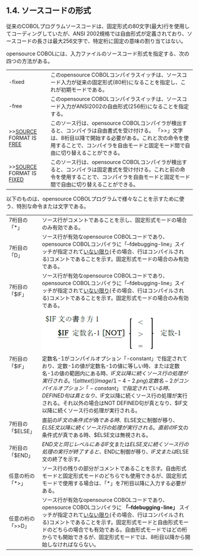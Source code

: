## 1.4. ソースコードの形式

従来のCOBOLプログラムソースコードは、固定形式の80文字(最大)行を使用してコーディングしていたが、ANSI 2002規格では自由形式が定義されており、ソースコードの長さは最大256文字で、特定桁に固定の意味の割り当てはない。

opensource COBOLには、入力ファイルのソースコード形式を指定する、次の四つの方法がある。

| | |
| :--- | :--- |
|-fixed|このopensource COBOLコンパイラスイッチは、ソースコード入力が従来の固定形式(80桁)になることを指定し、これが初期モードである。|
|-free|このopensource COBOLコンパイラスイッチは、ソースコード入力がANSI2002の自由形式(256桁)になることを指定する。|
|\>\><u>SOURCE</U> FORMAT IS <u>FREE</u>|このソース行は、opensource COBOLコンパイラが検出すると、コンパイラは自由書式を受け付ける。 「>>」文字は、8桁目以降で開始する必要がある。これと次の命令を使用することで、コンパイラを自由モードと固定モード間で自由に切り替えることができる。|
|\>\><u>SOURCE</U> FORMAT IS <u>FIXED</u>|このソース行は、opensource COBOLコンパイラが検出すると、コンパイラは固定書式を受け付ける。これと前の命令を使用することで、コンパイラを自由モードと固定モード間で自由に切り替えることができる。|

以下のものは、opensource COBOLプログラムで様々なことを示すために使う、特別な命令または文字である。

| | |
| :--- | :--- |
|7桁目の「*」|ソース行がコメントであることを示し、固定形式モードの場合のみ有効である。|
|7桁目の「D」|ソース行が有効なopensource COBOLコードであり、opensource COBOLコンパイラに「–fdebugging-line」スイッチが指定されて<u>いない限り</u>(その場合、行はコンパイルされる)コメントであることを示す。固定形式モードの場合のみ有効である。|
|7桁目の「$IF」|ソース行が有効なopensource COBOLコードであり、opensource COBOLコンパイラに「–fdebugging-line」スイッチが指定されて<u>いない限り</u>(その場合、行はコンパイルされる)コメントであることを示す。固定形式モードの場合のみ有効である。|
|7桁目の「$IF」|![alt text](Image/1-4-1.png)定数名-1がコンパイルオプション「-constant」で指定されており、定数-1の値が定数名-1の値に等しい時、または定数名-1の値の範囲内にある時、$IF文以降に続くソース行の処理が実行される。![alt text](Image/1-4-2.png)定数名-2がコンパイルオプション「-constant」で指定されている時、DEFINED句は真となり、$IF文以降に続くソース行の処理が実行される。それ以外の場合はNOT DEFINED句が真となり、$IF文以降に続くソース行の処理が実行される。|
|7桁目の「$ELSE」|直前の$IF文の条件式が偽である時、$ELSE文に制御が移り、$ELSE文以降に続くソース行の処理が実行される。直前の$IF文の条件式が真である時、$ELSE文は無視される。|
|7桁目の「$END」|$END文と同じレベルにある$IF文または$ELSE文に続くソース行の処理の実行が終了すると、$ENDに制御が移り、$IF文または$ELSE文の終了を示す。|
|任意の桁の「*>」|ソース行の残りの部分がコメントであることを示す。自由形式モードと固定形式モードのどちらでも使用できるが、固定形式モードで使用する場合は、「*」を7桁目以降に入力する必要がある。|
|任意の桁の「>>D」|ソース行が有効なopensource COBOLコードであり、opensource COBOLコンパイラに **「–fdebugging-line」** スイッチが指定されて<u>いない限り</u>(その場合、行はコンパイルされる)コメントであることを示す。固定形式モードと自由形式モードのどちらの場合でも有効である。自由形式モードではどの桁からでも開始できるが、固定形式モードでは、8桁目以降から開始しなければならない。|
